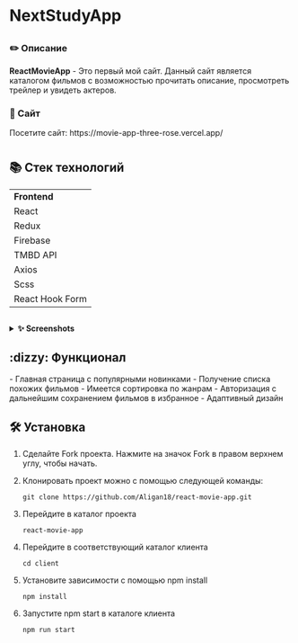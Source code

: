 <summary><h1>NextStudyApp</h1></summary>
<h2></h2>


<h3>✏️ Описание</h3>
      <strong>ReactMovieApp</strong> - Это первый мой сайт. Данный сайт является каталогом фильмов с возможностью прочитать описание, просмотреть трейлер и увидеть актеров. 

<h3>🎨 Сайт</h3>
Посетите сайт: https://movie-app-three-rose.vercel.app/

<h1></h1>
<summary><h2>📚 Стек технологий</h2></summary>

<table>
<tr>
<td><strong>Frontend</strong></td>  
</tr>
<tr>
<td>React</td>  
</tr>
<tr>
<td>Redux</td>  
</tr>
<tr>
<td>Firebase</td> 
</tr>
<tr>
<td>TMBD API</td>  
</tr>
<tr>
<td>Axios</td>  
</tr>
<tr>
<td>Scss</td> 
</tr>
<tr>
<td>React Hook Form</td>  
</tr>
</table> 

<h2></h2>
<details><summary><strong>✨ Screenshots</strong></summary>
| ![Главная страница](/pictures/Главная.jpg "Главная страница") | | :--: | | *Главная страница* |
| ![Курсы](/pictures/Курсы.jpg "Курсы") | | :--: | | *Курсы* |
| ![Страница редактирования ](/pictures/Редактирование.jpg "Страница редактирования") | | :--: | | *Страница редактирования* |
| ![Темная тема](/pictures/Темная_тема.jpg "Темная тема") | | :--: | | *Темная тема* |
| ![Светлая тема](/pictures/Светлая_тема.jpg "Светлая тема") | | :--: | | *Светлая тема* |

</details>
<h2></h2>



<summary><h2>:dizzy: Функционал</h2></summary>
-  Главная страница с популярными новинками 
-  Получение списка похожих фильмов 
-  Имеется сортировка по жанрам
-  Авторизация с дальнейшим сохранением фильмов в избранное 
-  Адаптивный дизайн 


<h2></h2>
<summary><h2>🛠️ Установка</h2></summary>



1. Сделайте Fork проекта. Нажмите на значок Fork в правом верхнем углу, чтобы начать.

2. Клонировать проект можно с помощью следующей команды:
  
      ~~~
      git clone https://github.com/Aligan18/react-movie-app.git
      ~~~

3. Перейдите в каталог проекта

      ~~~
     react-movie-app
      ~~~

4. Перейдите в соответствующий каталог клиента 
      ~~~
      cd client
      ~~~
5. Установите зависимости с помощью npm install
      ~~~
      npm install 
      ~~~
7. Запустите npm start в каталоге клиента 
      ~~~
      npm run start
      ~~~
   

